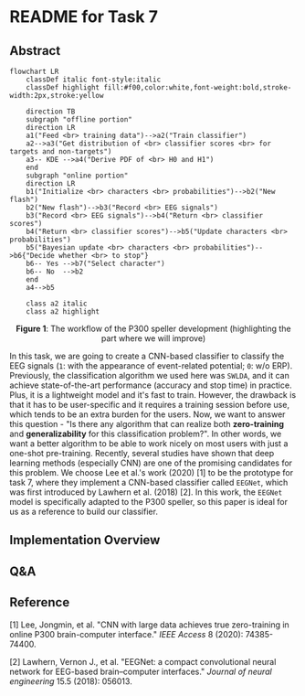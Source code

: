 # README for Task 7

## Abstract

```mermaid
flowchart LR
	classDef italic font-style:italic
	classDef highlight fill:#f00,color:white,font-weight:bold,stroke-width:2px,stroke:yellow

    direction TB
    subgraph "offline portion"
    direction LR
    a1("Feed <br> training data")-->a2("Train classifier")
    a2-->a3("Get distribution of <br> classifier scores <br> for targets and non-targets")
    a3-- KDE -->a4("Derive PDF of <br> H0 and H1")
    end
    subgraph "online portion"
    direction LR
    b1("Initialize <br> characters <br> probabilities")-->b2("New flash")
    b2("New flash")-->b3("Record <br> EEG signals")
    b3("Record <br> EEG signals")-->b4("Return <br> classifier scores")
    b4("Return <br> classifier scores")-->b5("Update characters <br> probabilities")
    b5("Bayesian update <br> characters <br> probabilities")-->b6{"Decide whether <br> to stop"}
    b6-- Yes -->b7("Select character")
    b6-- No  -->b2
    end
    a4-->b5
    
    class a2 italic
    class a2 highlight
```

<center><b>Figure 1</b>: The workflow of the P300 speller development (highlighting the part where we will improve) </font></center>



In this task, we are going to create a CNN-based classifier to classify the EEG signals (`1`: with the appearance of event-related potential; `0`: w/o ERP). Previously, the classification algorithm we used here was `SWLDA`, and it can achieve state-of-the-art performance (accuracy and stop time) in practice. Plus, it is a lightweight model and it's fast to train. However, the drawback is that it has to be user-specific and it requires a training session before use, which tends to be an extra burden for the users. Now, we want to answer this question - "Is there any algorithm that can realize both **zero-training** and **generalizability** for this classification problem?". In other words, we want a better algorithm to be able to work nicely on most users with just a one-shot pre-training. Recently, several studies have shown that deep learning methods (especially CNN) are one of the promising candidates for this problem. We choose Lee et al.'s work (2020) [1] to be the prototype for task 7, where they implement a CNN-based classifier called `EEGNet`, which was first introduced by Lawhern et al. (2018) [2]. In this work, the `EEGNet` model is specifically adapted to the P300 speller, so this paper is ideal for us as a reference to build our classifier.



## Implementation Overview





## Q&A





## Reference

[1] Lee, Jongmin, et al. "CNN with large data achieves true zero-training in online P300 brain-computer interface." *IEEE Access* 8 (2020): 74385-74400.

[2] Lawhern, Vernon J., et al. "EEGNet: a compact convolutional neural network for EEG-based brain–computer interfaces." *Journal of neural engineering* 15.5 (2018): 056013.

